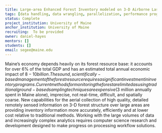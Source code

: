 ```yaml
---
title: Large-area Enhanced Forest Inventory modeled on 3-D Airborne Laser Scanning data
tags: [data handling, data wrangling, parallelization, performance programming, software]
status: Complete
project_institution: University of Maine
anchor_institution: University of Maine
recruiting:  To be provided
owner: daniel-hayes
mentors: []
students: []
email: segee@maine.edu
---
```


Maine’s economy depends heavily on its forest resource base: it accounts for over 6% of the total GDP and has an estimated total annual economic impact of $8-10 billion. The sound, scientifically-based management of the forest resource requires a significant investment in inventory programs. Current methods for monitoring the forest are limited as using traditional ground-based sampling techniques are expensive ($3 million annually spent in Maine alone), imprecise, not real-time, difficult, and spatially coarse. New capabilities for the aerial collection of high quality, detailed remotely sensed information on 3-D forest structure over large areas are providing inventory information more accurately, efficiently and at lower cost relative to traditional methods. Working with the large volumes of data and increasingly complex analytics requires computer science research and development designed to make progress on processing workflow solutions.
